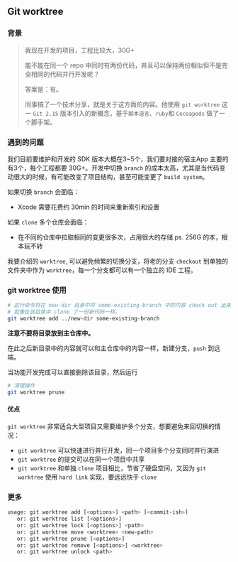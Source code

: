 ## Git worktree

### 背景

> 我现在开发的项目，工程比较大，30G+
>
> 能不能在同一个 repo 中同时有两份代码，并且可以保持两份相似但不是完全相同的代码并行开发呢？
>
> 答案是：有。
>
> 同事搞了一个技术分享，就是关于这方面的内容。他使用 `git worktree` 这一 `Git 2.15` 版本引入的新概念，基于`脚本语言`、`ruby`和 `Cocoapods` 做了一个脚手架。



### 遇到的问题

我们目前要维护和开发的 SDK 版本大概在3~5个，我们要对接的宿主App 主要的有3个，每个工程都要 30G+。开发中切换 `branch` 的成本太高，尤其是当代码变动很大的时候，有可能改变了项目结构，甚至可能变更了 `build system`。

如果切换 `branch` 会面临：

- Xcode 需要花费约 30min 的时间来重新索引和设置

如果 `clone` 多个仓库会面临：

- 在不同的仓库中拉取相同的变更很多次，占用很大的存储  ps. 256G 的本，根本玩不转

我要介绍的 `worktree`, 可以避免频繁的切换分支，将老的分支 `checkout` 到单独的文件夹中作为 `worktree`，每一个分支都可以有一个独立的 IDE 工程。



### git worktree 使用

```bash
# 这行命令将在 new-dir 目录中将 some-existing-branch 中的内容 check out 出来
# 就像在该目录中 clone 了一份新代码一样。
git worktree add ../new-dir some-existing-branch
```

**注意不要将目录放到主仓库中。**

在此之后新目录中的内容就可以和主仓库中的内容一样，新建分支，`push` 到远端。

当功能开发完成可以直接删除该目录，然后运行 

```bash
# 清理操作
git worktree prune
```



#### 优点

`git worktree` 非常适合大型项目又需要维护多个分支，想要避免来回切换的情况：

- `git worktree` 可以快速进行并行开发，同一个项目多个分支同时并行演进
- `git worktree` 的提交可以在同一个项目中共享
- `git worktree` 和单独 `clone` 项目相比，节省了硬盘空间，又因为 `git worktree` 使用 `hard link` 实现，要远远快于 `clone`



### 更多

```bash
usage: git worktree add [<options>] <path> [<commit-ish>]
   or: git worktree list [<options>]
   or: git worktree lock [<options>] <path>
   or: git worktree move <worktree> <new-path>
   or: git worktree prune [<options>]
   or: git worktree remove [<options>] <worktree>
   or: git worktree unlock <path>
```

